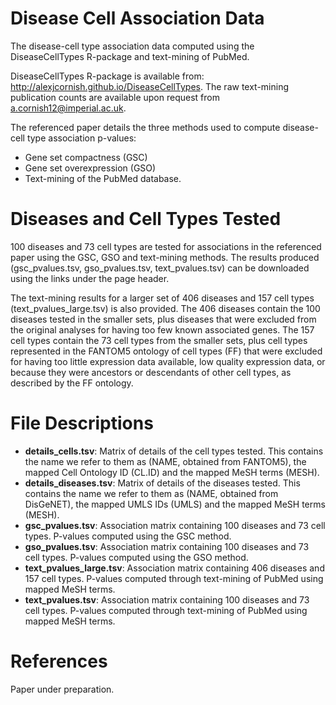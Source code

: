 Disease Cell Association Data
===

The disease-cell type association data computed using the DiseaseCellTypes R-package and text-mining of PubMed. 

DiseaseCellTypes R-package is available from: http://alexjcornish.github.io/DiseaseCellTypes. The raw text-mining publication counts are available upon request from a.cornish12@imperial.ac.uk.

The referenced paper details the three methods used to compute disease-cell type association p-values:
- Gene set compactness (GSC)
- Gene set overexpression (GSO)
- Text-mining of the PubMed database. 


Diseases and Cell Types Tested
===========

100 diseases and 73 cell types are tested for associations in the referenced paper using the GSC, GSO and text-mining methods. The results produced (gsc_pvalues.tsv, gso_pvalues.tsv, text_pvalues.tsv) can be downloaded using the links under the page header. 

The text-mining results for a larger set of 406 diseases and 157 cell types (text_pvalues_large.tsv) is also provided. The 406 diseases contain the 100 diseases tested in the smaller sets, plus diseases that were excluded from the original analyses for having too few known associated genes. The 157 cell types contain the 73 cell types from the smaller sets, plus cell types represented in the FANTOM5 ontology of cell types (FF) that were excluded for having too little expression data available, low quality expression data, or because they were ancestors or descendants of other cell types, as described by the FF ontology. 


File Descriptions
===========

- **details_cells.tsv**: Matrix of details of the cell types tested. This contains the name we refer to them as (NAME, obtained from FANTOM5), the mapped Cell Ontology ID (CL.ID) and the mapped MeSH terms (MESH). 
- **details_diseases.tsv**: Matrix of details of the diseases tested. This contains the name we refer to them as (NAME, obtained from DisGeNET), the mapped UMLS IDs (UMLS) and the mapped MeSH terms (MESH). 
- **gsc_pvalues.tsv**: Association matrix containing 100 diseases and 73 cell types. P-values computed using the GSC method. 
- **gso_pvalues.tsv**: Association matrix containing 100 diseases and 73 cell types. P-values computed using the GSO method. 
- **text_pvalues_large.tsv**: Association matrix containing 406 diseases and 157 cell types. P-values computed through text-mining of PubMed using mapped MeSH terms.
- **text_pvalues.tsv**: Association matrix containing 100 diseases and 73 cell types. P-values computed through text-mining of PubMed using mapped MeSH terms.


References
===========

Paper under preparation.
